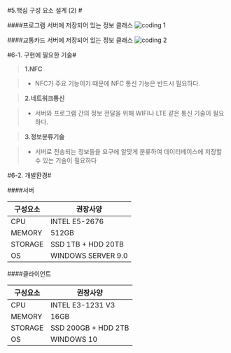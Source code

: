 #5.핵심 구성 요소 설계 (2) #

####프로그램 서버에 저장되어 있는 정보 클래스
![coding 1](http://postfiles1.naver.net/20160619_96/friend2281_14663424865986eKae_JPEG/eee.jpg?type=w2 "Kwan") 

####교통카드 서버에 저장되어 있는 정보 클래스
![coding 2](http://postfiles8.naver.net/20160619_55/friend2281_1466342486964f1lAp_JPEG/eee2.jpg?type=w2 "Kwan") 


#6-1. 구현에 필요한 기술#

>**1.NFC**

> - NFC가 주요 기능이기 때문에 NFC 통신 기능은 반드시 필요하다.

>**2.네트워크통신**

> - 서버와 프로그램 간의 정보 전달을 위해 WIFI나 LTE 같은 통신 기술이 필요하다.

>**3.정보분류기술**

> - 서버로 전송되는 정보들을 요구에 알맞게 분류하여 데이터베이스에 저장할 수 있는 기술이 필요하다


#6-2. 개발환경#

####서버

|구성요소 |권장사양          |
|---------|------------------|
|CPU      |INTEL E5-2676     |
|MEMORY   |512GB             |
|STORAGE  |SSD 1TB + HDD 20TB|
|OS       |WINDOWS SERVER 9.0|

####클라이언트

|구성요소 |권장사양          |
|---------|------------------|
|CPU      |INTEL E3-1231 V3  |
|MEMORY   |16GB             |
|STORAGE  |SSD 200GB + HDD 2TB|
|OS       |WINDOWS 10|



